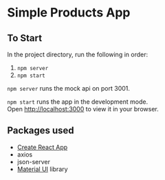 # Simple Products App

## To Start

In the project directory, run the following in order:

1. `npm server`
2. `npm start`

`npm server` runs the mock api on port 3001.

`npm start` runs the app in the development mode.\
Open [http://localhost:3000](http://localhost:3000) to view it in your browser.

## Packages used

- [Create React App](create-react-app.dev)
- axios
- json-server
- [Material UI](https://mui.com/) library
